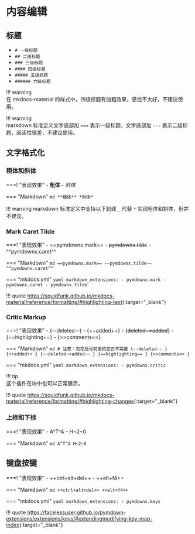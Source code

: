 # 内容编辑





## 标题

- `# 一级标题`
- `## 二级标题`
- `### 三级标题`
- `#### 四级标题`
- `##### 五级标题`
- `###### 六级标题`

!!! warning    
    在 mkdocs-material 的样式中，四级标题有加粗效果，感觉不太好，不建议使用。

!!! warning    
    markdown 标准定义文字底部加 `===` 表示一级标题，文字底部加 `---` 表示二级标题，阅读性很差，不建议使用。





## 文字格式化





### 粗体和斜体

===! "表现效果"
    - **粗体**
    - *斜体*

=== "Markdown"
    ``` md
    **粗体**
    *斜体*
    ```

!!! warning
    markdown 标准定义中支持以下划线 `_` 代替 `*` 实现粗体和斜体，但并不建议。





### Mark Caret Tilde

===! "表现效果"
    - ==pymdownx.mark==
    - ~~pymdownx.tilde~~
    - ^^pymdownx.caret^^

=== "Markdown"
    ``` md
    ==pymdownx.mark==
    ~~pymdownx.tilde~~
    ^^pymdownx.caret^^
    ```

=== "mkdocs.yml"
    ``` yaml
    markdown_extensions:
      - pymdownx.mark
      - pymdownx.caret
      - pymdownx.tilde
    ```

!!! quote
    <https://squidfunk.github.io/mkdocs-material/reference/formatting/#highlighting-text>{:target="_blank"}





### Critic Markup

===! "表现效果"
    - {--deleted--}
    - {++added++}
    - {~~deleted~>added~~}
    - {==highlighting==}
    - {>>comments<<}

=== "Markdown"
    ``` md
    # 注意：右花括号前面的空白不需要
    {--deleted-- }
    {++added++ }
    {~~deleted~>added~~ }
    {==highlighting== }
    {>>comments<< }
    ```

=== "mkdocs.yml"
    ``` yaml
    markdown_extensions:
      - pymdownx.critic
    ```

!!! tip    
    这个插件在块中也可以正常展示。

!!! quote
    <https://squidfunk.github.io/mkdocs-material/reference/formatting/#highlighting-changes>{:target="_blank"}





### 上标和下标

===! "表现效果"
    - A^T^A
    - H~2~0

=== "Markdown"
    ``` md
    A^T^A
    H~2~0
    ```





## 键盘按键

===! "表现效果"
    - ++ctrl+alt+del++
    - ++alt+f4++

=== "Markdown"
    ``` md
    ++ctrl+alt+del++
    ++alt+f4++
    ```

=== "mkdocs.yml"
    ``` yaml
    markdown_extensions:
      - pymdownx.keys
    ```

!!! quote
    <https://facelessuser.github.io/pymdown-extensions/extensions/keys/#extendingmodifying-key-map-index>{:target="_blank"}



